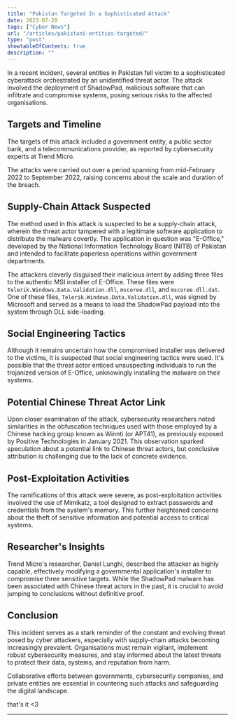 ```yaml
---
title: "Pakistan Targeted In a Sophisticated Attack"
date: 2023-07-28
tags: ["Cyber News"]
url: "/articles/pakistani-entities-targeted/"
type: "post"
showtableOfContents: true
description: ""
---
```


In a recent incident, several entities in Pakistan fell victim to a sophisticated cyberattack orchestrated by an unidentified threat actor. The attack involved the deployment of ShadowPad, malicious software that can infiltrate and compromise systems, posing serious risks to the affected organisations.

## Targets and Timeline
The targets of this attack included a government entity, a public sector bank, and a telecommunications provider, as reported by cybersecurity experts at Trend Micro. 

The attacks were carried out over a period spanning from mid-February 2022 to September 2022, raising concerns about the scale and duration of the breach.

## Supply-Chain Attack Suspected
The method used in this attack is suspected to be a supply-chain attack, wherein the threat actor tampered with a legitimate software application to distribute the malware covertly. The application in question was "E-Office," developed by the National Information Technology Board (NITB) of Pakistan and intended to facilitate paperless operations within government departments.

The attackers cleverly disguised their malicious intent by adding three files to the authentic MSI installer of E-Office. These files were `Telerik.Windows.Data.Validation.dll`, `mscoree.dll`, and `mscoree.dll.dat`. One of these files, `Telerik.Windows.Data.Validation.dll`, was signed by Microsoft and served as a means to load the ShadowPad payload into the system through DLL side-loading.

## Social Engineering Tactics
Although it remains uncertain how the compromised installer was delivered to the victims, it is suspected that social engineering tactics were used. It's possible that the threat actor enticed unsuspecting individuals to run the trojanized version of E-Office, unknowingly installing the malware on their systems.

## Potential Chinese Threat Actor Link
Upon closer examination of the attack, cybersecurity researchers noted similarities in the obfuscation techniques used with those employed by a Chinese hacking group known as Winnti (or APT41), as previously exposed by Positive Technologies in January 2021. This observation sparked speculation about a potential link to Chinese threat actors, but conclusive attribution is challenging due to the lack of concrete evidence.

## Post-Exploitation Activities
The ramifications of this attack were severe, as post-exploitation activities involved the use of Mimikatz, a tool designed to extract passwords and credentials from the system's memory. This further heightened concerns about the theft of sensitive information and potential access to critical systems.

## Researcher's Insights
Trend Micro's researcher, Daniel Lunghi, described the attacker as highly capable, effectively modifying a governmental application's installer to compromise three sensitive targets. While the ShadowPad malware has been associated with Chinese threat actors in the past, it is crucial to avoid jumping to conclusions without definitive proof.

## Conclusion
This incident serves as a stark reminder of the constant and evolving threat posed by cyber attackers, especially with supply-chain attacks becoming increasingly prevalent. Organisations must remain vigilant, implement robust cybersecurity measures, and stay informed about the latest threats to protect their data, systems, and reputation from harm. 

Collaborative efforts between governments, cybersecurity companies, and private entities are essential in countering such attacks and safeguarding the digital landscape.

that's it <3

---

  
